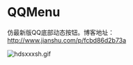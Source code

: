 # QQMenu
仿最新版QQ底部动态按钮。博客地址：http://www.jianshu.com/p/fcbd86d2b73a


![hdsxxxsh.gif](http://upload-images.jianshu.io/upload_images/1760489-3b49244b9c8ae716.gif?imageMogr2/auto-orient/strip)
